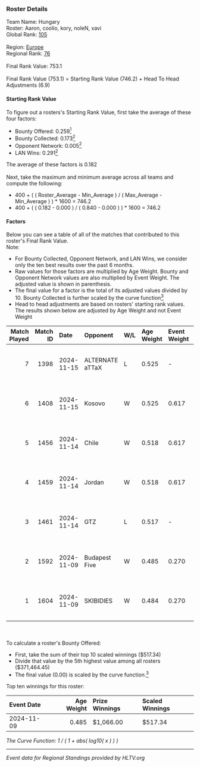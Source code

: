 ### Roster Details<br />
Team Name: Hungary<br />
Roster: Aaron, coolio, kory, noleN, xavi<br />
Global Rank: [105](../../standings_global_2025_02_24.md)<br />
<br />
Region: [Europe]( ../../standings_europe_2025_02_24.md)<br />
Regional Rank: [76]( ../../standings_europe_2025_02_24.md)<br />
<br />
Final Rank Value:  753.1<br />
<br />
Final Rank Value (753.1) = Starting Rank Value (746.2) + Head To Head Adjustments (6.9)<br />

#### Starting Rank Value<br />
To figure out a rosters's Starting Rank Value, first take the average of these four factors:<br />
- Bounty Offered: 0.259[<sup>1</sup>](#table2)
- Bounty Collected: 0.173[<sup>2</sup>](#table1)
- Opponent Network: 0.005[<sup>2</sup>](#table1)
- LAN Wins: 0.291[<sup>2</sup>](#table1)

The average of these factors is 0.182<br />
<br />
Next, take the maximum and minimum average across all teams and compute the following:<br />
- 400 + ( ( Roster_Average - Min_Average ) / ( Max_Average - Min_Average ) ) * 1600 = 746.2
- 400 + ( ( 0.182 - 0.000 ) / ( 0.840 - 0.000 ) ) * 1600 = 746.2


#### Factors<br />
Below you can see a table of all of the matches that contributed to this roster's Final Rank Value.<br />
Note:<br />

- For Bounty Collected, Opponent Network, and LAN Wins, we consider only the ten best results over the past 6 months.
- Raw values for those factors are multiplied by Age Weight. Bounty and Opponent Network values are also multiplied by Event Weight. The adjusted value is shown in parenthesis.
- The final value for a factor is the total of its adjusted values divided by 10. Bounty Collected is further scaled by the curve function[<sup>3</sup>](#curveFunction)
- Head to head adjustments are based on rosters' starting rank values. The results shown below are adjusted by Age Weight and not Event Weight
<span id="table1"></span><br />


| Match Played | Match ID | Date       | Opponent        | W/L | Age Weight | Event Weight | Bounty Collected | Opponent Network | LAN Wins  | H2H Adj. | Roster                            |
| -: | -: | :- | :- | :- | :- | :- | :- | :- | :- | -: | :- |
|            7 |     1398 | 2024-11-15 | ALTERNATE aTTaX | L   | 0.525      | -            | -                | -                | -         |    -5.96 | Aaron, coolio, kory, noleN, xavi  |
|            6 |     1408 | 2024-11-15 | Kosovo          | W   | 0.525      | 0.617        | 0.000 (0.000)    | 0.030 (0.010)    | 1 (0.525) |     3.18 | Aaron, coolio, kory, noleN, xavi  |
|            5 |     1456 | 2024-11-14 | Chile           | W   | 0.518      | 0.617        | 0.000 (0.000)    | 0.062 (0.020)    | 1 (0.518) |     2.58 | Aaron, coolio, kory, noleN, xavi  |
|            4 |     1459 | 2024-11-14 | Jordan          | W   | 0.518      | 0.617        | 0.000 (0.000)    | 0.031 (0.010)    | 1 (0.518) |     2.40 | Aaron, coolio, kory, noleN, xavi  |
|            3 |     1461 | 2024-11-14 | GTZ             | L   | 0.517      | -            | -                | -                | -         |    -2.58 | Aaron, coolio, kory, noleN, xavi  |
|            2 |     1592 | 2024-11-09 | Budapest Five   | W   | 0.485      | 0.270        | 0.001 (0.000)    | 0.029 (0.004)    | 1 (0.485) |     3.71 | Aaron, bALAGE, Kamion, kory, xavi |
|            1 |     1604 | 2024-11-09 | SKIBIDIES       | W   | 0.484      | 0.270        | 0.000 (0.000)    | 0.029 (0.004)    | 1 (0.484) |     3.52 | Aaron, bALAGE, Kamion, kory, xavi |

<br />
<span id="table2"></span><br />
To calculate a roster's Bounty Offered:<br />

- First, take the sum of their top 10 scaled winnings ($517.34)
- Divide that value by the 5th highest value among all rosters ($371,464.45)
- The final value (0.00) is scaled by the curve function.[<sup>3</sup>](#curveFunction)

Top ten winnings for this roster:<br />

| Event Date | Age Weight | Prize Winnings | Scaled Winnings |
| :- | -: | :- | :- |
| 2024-11-09 |      0.485 | $1,066.00      | $517.34         |


<span id="curveFunction"></span>_The Curve Function: 1 / ( 1 + abs( log10( x ) ) )_<br />

---
_Event data for Regional Standings provided by HLTV.org_<br />
